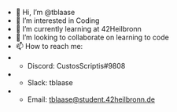 - 👋 Hi, I’m @tblaase
- 👀 I’m interested in Coding
- 🌱 I’m currently learning at 42Heilbronn
- 💞️ I’m looking to collaborate on learning to code
- 📫 How to reach me:
- - Discord: CustosScriptis#9808
- - Slack: tblaase
- - Email: tblaase@student.42heilbronn.de

<!---
CustosScriptis/CustosScriptis is a ✨ special ✨ repository because its `README.md` (this file) appears on your GitHub profile.
You can click the Preview link to take a look at your changes.
--->
